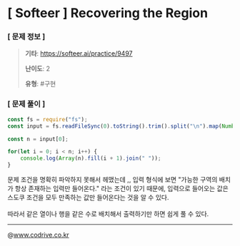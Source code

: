 # [ Softeer ] Recovering the Region

### [ 문제 정보 ]
> **기타**: https://softeer.ai/practice/9497
> 
> **난이도**: 2
>
> **유형**: #구현


### [ 문제 풀이 ]
```JavaScript
const fs = require("fs");
const input = fs.readFileSync(0).toString().trim().split("\n").map(Number);

const n = input[0];

for(let i = 0; i < n; i++) {
    console.log(Array(n).fill(i + 1).join(" "));
}
```
문제 조건을 명확히 파악하지 못해서 헤맸는데 ,, 입력 형식에 보면 "가능한 구역의 배치가 항상 존재하는 입력만 들어온다." 라는 조건이 있기 때문에, 입력으로 들어오는 값은 스도쿠 조건을 모두 만족하는 값만 들어온다는 것을 알 수 있다.<br><br>따라서 같은 열이나 행을 같은 수로 배치해서 출력하기만 하면 쉽게 풀 수 있다.


---
@www.codrive.co.kr